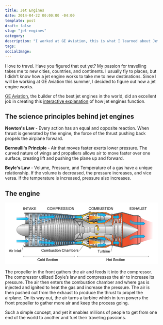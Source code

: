 ```yaml
---
title: Jet Engines
date: 2014-04-22 00:00:00 -04:00
template: post
draft: false
slug: "jet-engines"
category:
description: "I worked at GE Aviation, this is what I learned about Jet Engines."
tags:
socialImage:
---
```


I love to travel. Have you figured that out yet? My passion for travelling takes me to new cities, countries, and continents. I usually fly to places, but I didn’t know how a jet engine works to take me to new destinations. Since I will be working at GE Aviation this summer, I decided to figure out how a jet engine works.

[GE Aviation](http://www.geaviation.com), the builder of the best jet engines in the world, did an excellent job in creating this [interactive explanation](http://www.geaviation.com/education/engines101/) of how jet engines function.

## The science principles behind jet engines

**Newton's Law** - Every action has an equal and opposite reaction. When thrust is generated by the engine, the force of the thrust pushing back propels the airplane forward.

**Bernoulli's Principle** - Air that moves faster exerts lower pressure. The curved nature of wings and propellers allows air to move faster over one surface, creating lift and pushing the plane up and forward.

**Boyle's Law** - Volume, Pressure, and Temperature of a gas have a unique relationship. If the volume is decreased, the pressure increases, and vice versa. If the temperature is increased, pressure also increases.

## The engine

![Jet Engine](jet_engine.png)

The propeller in the front gathers the air and feeds it into the compressor. The compressor utilized Boyle’s law and compresses the air to increase its pressure. The air then enters the combustion chamber and where gas is injected and ignited to heat the gas and increase the pressure. The air is then pushed out from the exhaust to produce the thrust to propel the airplane. On its way out, the air turns a turbine which in turn powers the front propeller to gather more air and keep the process going.

Such a simple concept, and yet it enables millions of people to get from one end of the world to another and fuel their traveling passions.
